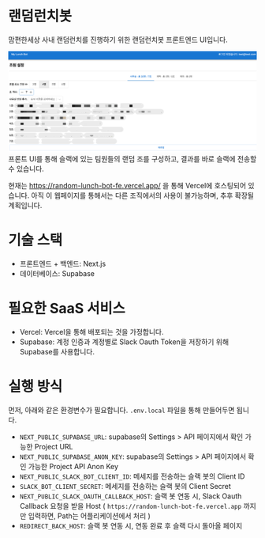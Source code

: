 # 랜덤런치봇

맘편한세상 사내 랜덤런치를 진행하기 위한 랜덤런치봇 프론트엔드 UI입니다.

![서비스 프리뷰](readme_preview.png)
프론트 UI를 통해 슬랙에 있는 팀원들의 랜덤 조를 구성하고, 결과를 바로 슬랙에 전송할 수 있습니다.

현재는 https://random-lunch-bot-fe.vercel.app/ 을 통해 Vercel에 호스팅되어 있습니다. 아직 이 웹페이지를 통해서는 다른 조직에서의 사용이 불가능하며, 추후 확장될 계획입니다.

# 기술 스택

- 프론트엔드 + 백엔드: Next.js
- 데이터베이스: Supabase

# 필요한 SaaS 서비스

- Vercel: Vercel을 통해 배포되는 것을 가정합니다.
- Supabase: 계정 인증과 계정별로 Slack Oauth Token을 저장하기 위해 Supabase를 사용합니다.

# 실행 방식

먼저, 아래와 같은 환경변수가 필요합니다. `.env.local` 파일을 통해 만들어두면 됩니다.

- `NEXT_PUBLIC_SUPABASE_URL`: supabase의 Settings > API 페이지에서 확인 가능한 Project URL
- `NEXT_PUBLIC_SUPABASE_ANON_KEY`: supabase의 Settings > API 페이지에서 확인 가능한 Project API Anon Key
- `NEXT_PUBLIC_SLACK_BOT_CLIENT_ID`: 메세지를 전송하는 슬랙 봇의 Client ID
- `SLACK_BOT_CLIENT_SECRET`: 메세지를 전송하는 슬랙 봇의 Client Secret
- `NEXT_PUBLIC_SLACK_OAUTH_CALLBACK_HOST`: 슬랙 봇 연동 시, Slack Oauth Callback 요청을 받을 Host ( `https://random-lunch-bot-fe.vercel.app` 까지만 입력하면, Path는 어플리케이션에서 처리 )
- `REDIRECT_BACK_HOST`: 슬랙 봇 연동 시, 연동 완료 후 슬랙 다시 돌아올 페이지

